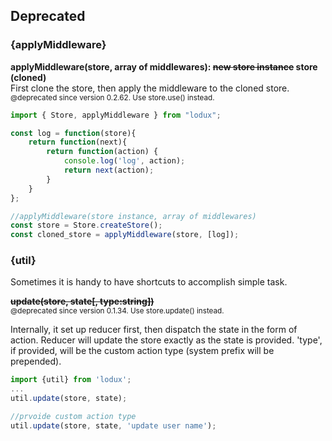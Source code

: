 
## Deprecated

### {applyMiddleware}

__applyMiddleware(store, array of middlewares): <s>new store instance</s> store (cloned)__  
First clone the store, then apply the middleware to the cloned store.  
<small>@deprecated since version 0.2.62. Use store.use() instead.</small>
```javascript
import { Store, applyMiddleware } from "lodux";

const log = function(store){ 
    return function(next){ 
        return function(action) {
            console.log('log', action);
            return next(action);
        }
    }
};

//applyMiddleware(store instance, array of middlewares)
const store = Store.createStore();
const cloned_store = applyMiddleware(store, [log]);
```

### {util}
Sometimes it is handy to have shortcuts to accomplish simple task.  

__<s>update(store, state[, type:string])</s>__  
<small>@deprecated since version 0.1.34. Use store.update() instead.</small>

Internally, it set up reducer first, then dispatch the state in the form of action. Reducer will update the store exactly as the state is provided. 
'type', if provided, will be the custom action type (system prefix will be prepended).
```javascript
import {util} from 'lodux';
...
util.update(store, state);

//prvoide custom action type
util.update(store, state, 'update user name');
```
